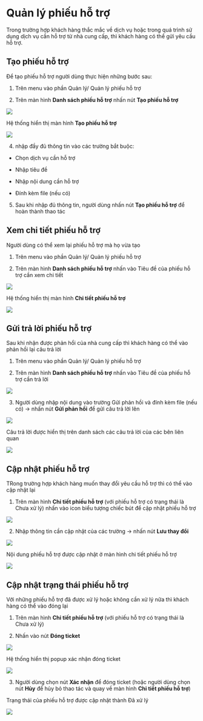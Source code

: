 # Quản lý phiếu hỗ trợ
Trong trường hợp khách hàng thắc mắc về dịch vụ hoặc trong quá trình sử dụng dịch vụ cần hỗ trợ từ nhà cung cấp, thì khách hàng có thể gửi yêu cầu hỗ trợ. 

##  Tạo phiếu hỗ trợ
Để tạo phiếu hỗ trợ người dùng thực hiện những bước sau: 


1. Trên menu vào phần Quản lý/ Quản lý phiếu hỗ trợ

2. Trên màn hình **Danh sách phiếu hỗ trợ** nhấn nút **Tạo phiếu hỗ trợ**

![](/img/sme_support4.png)

Hệ thống hiển thị màn hình **Tạo phiếu hỗ trợ**

![](/img/sme_support5.png)

4. nhập đầy đủ thông tin vào các trường bắt buộc:

- Chọn dịch vụ cần hỗ trợ

- Nhập tiêu đề

- Nhập nội dung cần hỗ trợ

- Đính kèm file (nếu có)

5. Sau khi nhập đủ thông tin, người dùng nhấn nút **Tạo phiếu hỗ trợ** để hoàn thành thao tác

##  Xem chi tiết phiếu hỗ trợ
Người dùng có thể xem lại phiếu hỗ trợ mà họ vừa tạo


1. Trên menu vào phần Quản lý/ Quản lý phiếu hỗ trợ

2. Trên màn hình **Danh sách phiếu hỗ trợ** nhấn vào Tiêu đề của phiếu hỗ trợ cần xem chi tiết

![](/img/sme_support7.png)

Hệ thống hiển thị màn hình **Chi tiết phiếu hỗ trợ**

![](/img/sme_support8.png)

##  Gửi trả lời phiếu hỗ trợ
Sau khi nhận được phản hổi của nhà cung cấp thì khách hàng có thể vào phản hồi lại câu trả lời

1. Trên menu vào phần Quản lý/ Quản lý phiếu hỗ trợ

2. Trên màn hình **Danh sách phiếu hỗ trợ** nhấn vào Tiêu đề của phiếu hỗ trợ cần trả lời

![](/img/sme_support9.png)

3. Người dùng nhập nội dung vào trường Gửi phản hồi và đính kèm file (nếu có) -> nhấn nút **Gửi phản hồi** để gửi câu trả lời lên

![](/img/sme_support10.png)

Câu trả lời được hiển thị trên danh sách các câu trả lời của các bên liên quan

![](/img/sme_support11.png)
##  Cập nhật phiếu hỗ trợ
TRong trường hợp khách hàng muốn thay đổi yêu cầu hỗ trợ thì có thể vào cập nhật lại 

1. Trên màn hình **Chi tiết phiếu hỗ trợ** (với phiếu hỗ trợ có trạng thái là Chưa xử lý) nhấn vào icon biểu tượng chiếc bút để cập nhật phiếu hỗ trợ

![](/img/sme_support12.png)

2. Nhập thông tin cần cập nhật của các trường -> nhấn nút **Lưu thay đổi**

![](/img/sme_support13.png)

Nội dung phiếu hỗ trợ được cập nhật ở màn hình chi tiết phiếu hỗ trợ

![](/img/sme_support14.png)

##  Cập nhật trạng thái phiếu hỗ trợ
Với những phiếu hỗ trợ đã được xử lý hoặc không cần xử lý nữa thì khách hàng có thể vào đóng lại
1. Trên màn hình **Chi tiết phiếu hỗ trợ** (với phiếu hỗ trợ có trạng thái là Chưa xử lý)

2. Nhấn vào nút **Đóng ticket**

![](/img/sme_support15.png)

Hệ thống hiển thị popup xác nhận đóng ticket

![](/img/sme_support16.png)

3. Người dùng chọn nút **Xác nhận** để đóng ticket (hoặc người dùng chọn nút **Hủy** để hủy bỏ thao tác và quay về màn hình **Chi tiết phiếu hỗ trợ**)

Trạng thái của phiếu hỗ trợ được cập nhật thành Đã xử lý

![](/img/sme_support17.png)
